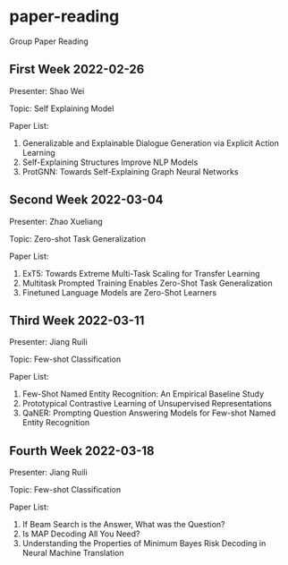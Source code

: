 # paper-reading
Group Paper Reading

## First Week 2022-02-26

Presenter: Shao Wei

Topic: Self Explaining Model

Paper List:
1. Generalizable and Explainable Dialogue Generation via Explicit Action Learning
2. Self-Explaining Structures Improve NLP Models
3. ProtGNN: Towards Self-Explaining Graph Neural Networks


## Second Week 2022-03-04

Presenter: Zhao Xueliang

Topic: Zero-shot Task Generalization

Paper List:
1. ExT5: Towards Extreme Multi-Task Scaling for Transfer Learning
2. Multitask Prompted Training Enables Zero-Shot Task Generalization
3. Finetuned Language Models are Zero-Shot Learners


## Third Week 2022-03-11

Presenter: Jiang Ruili

Topic: Few-shot Classification

Paper List:
1. Few-Shot Named Entity Recognition: An Empirical Baseline Study
2. Prototypical Contrastive Learning of Unsupervised Representations
3. QaNER: Prompting Question Answering Models for Few-shot Named Entity Recognition



## Fourth Week 2022-03-18

Presenter: Jiang Ruili

Topic: Few-shot Classification

Paper List:
1. If Beam Search is the Answer, What was the Question?
2. Is MAP Decoding All You Need?
3. Understanding the Properties of Minimum Bayes Risk Decoding in Neural Machine Translation
